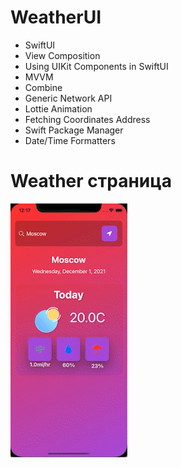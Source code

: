 # WeatherUI

- SwiftUI
- View Composition
- Using UIKit Components in SwiftUI
- MVVM
- Combine
- Generic Network API
- Lottie Animation
- Fetching Coordinates Address
- Swift Package Manager
- Date/Time Formatters
    
# Weather страница
![Screen.gif…](https://github.com/kslive/WeatherUI/blob/main/Screen.gif)
